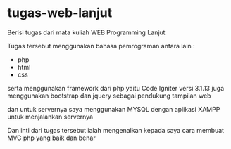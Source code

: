 # tugas-web-lanjut
Berisi tugas dari mata kuliah WEB Programming Lanjut

Tugas tersebut menggunakan bahasa pemrograman antara lain :
 - php
 - html
 - css

serta menggunakan framework dari php yaitu Code Igniter versi 3.1.13
juga menggunakan bootstrap dan jquery sebagai pendukung tampilan web

dan untuk servernya saya menggunakan MYSQL dengan aplikasi XAMPP untuk menjalankan servernya

Dan inti dari tugas tersebut ialah mengenalkan kepada saya cara membuat MVC php yang baik dan benar
